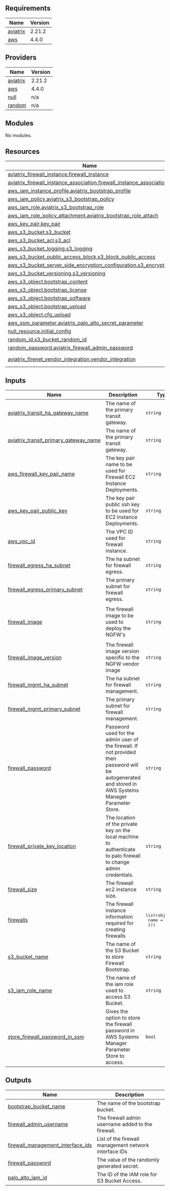 <!-- BEGIN_TF_DOCS -->
## Requirements

| Name | Version |
|------|---------|
| <a name="requirement_aviatrix"></a> [aviatrix](#requirement\_aviatrix) | 2.21.2 |
| <a name="requirement_aws"></a> [aws](#requirement\_aws) | 4.4.0 |

## Providers

| Name | Version |
|------|---------|
| <a name="provider_aviatrix"></a> [aviatrix](#provider\_aviatrix) | 2.21.2 |
| <a name="provider_aws"></a> [aws](#provider\_aws) | 4.4.0 |
| <a name="provider_null"></a> [null](#provider\_null) | n/a |
| <a name="provider_random"></a> [random](#provider\_random) | n/a |

## Modules

No modules.

## Resources

| Name | Type |
|------|------|
| [aviatrix_firewall_instance.firewall_instance](https://registry.terraform.io/providers/AviatrixSystems/aviatrix/2.21.2/docs/resources/firewall_instance) | resource |
| [aviatrix_firewall_instance_association.firewall_instance_association](https://registry.terraform.io/providers/AviatrixSystems/aviatrix/2.21.2/docs/resources/firewall_instance_association) | resource |
| [aws_iam_instance_profile.aviatrix_bootstrap_profile](https://registry.terraform.io/providers/hashicorp/aws/4.4.0/docs/resources/iam_instance_profile) | resource |
| [aws_iam_policy.aviatrix_s3_bootstrap_policy](https://registry.terraform.io/providers/hashicorp/aws/4.4.0/docs/resources/iam_policy) | resource |
| [aws_iam_role.aviatrix_s3_bootstrap_role](https://registry.terraform.io/providers/hashicorp/aws/4.4.0/docs/resources/iam_role) | resource |
| [aws_iam_role_policy_attachment.aviatrix_bootstrap_role_attach](https://registry.terraform.io/providers/hashicorp/aws/4.4.0/docs/resources/iam_role_policy_attachment) | resource |
| [aws_key_pair.key_pair](https://registry.terraform.io/providers/hashicorp/aws/4.4.0/docs/resources/key_pair) | resource |
| [aws_s3_bucket.s3_bucket](https://registry.terraform.io/providers/hashicorp/aws/4.4.0/docs/resources/s3_bucket) | resource |
| [aws_s3_bucket_acl.s3_acl](https://registry.terraform.io/providers/hashicorp/aws/4.4.0/docs/resources/s3_bucket_acl) | resource |
| [aws_s3_bucket_logging.s3_logging](https://registry.terraform.io/providers/hashicorp/aws/4.4.0/docs/resources/s3_bucket_logging) | resource |
| [aws_s3_bucket_public_access_block.s3_block_public_access](https://registry.terraform.io/providers/hashicorp/aws/4.4.0/docs/resources/s3_bucket_public_access_block) | resource |
| [aws_s3_bucket_server_side_encryption_configuration.s3_encryption](https://registry.terraform.io/providers/hashicorp/aws/4.4.0/docs/resources/s3_bucket_server_side_encryption_configuration) | resource |
| [aws_s3_bucket_versioning.s3_versioning](https://registry.terraform.io/providers/hashicorp/aws/4.4.0/docs/resources/s3_bucket_versioning) | resource |
| [aws_s3_object.bootstrap_content](https://registry.terraform.io/providers/hashicorp/aws/4.4.0/docs/resources/s3_object) | resource |
| [aws_s3_object.bootstrap_license](https://registry.terraform.io/providers/hashicorp/aws/4.4.0/docs/resources/s3_object) | resource |
| [aws_s3_object.bootstrap_software](https://registry.terraform.io/providers/hashicorp/aws/4.4.0/docs/resources/s3_object) | resource |
| [aws_s3_object.bootstrap_upload](https://registry.terraform.io/providers/hashicorp/aws/4.4.0/docs/resources/s3_object) | resource |
| [aws_s3_object.cfg_upload](https://registry.terraform.io/providers/hashicorp/aws/4.4.0/docs/resources/s3_object) | resource |
| [aws_ssm_parameter.aviatrix_palo_alto_secret_parameter](https://registry.terraform.io/providers/hashicorp/aws/4.4.0/docs/resources/ssm_parameter) | resource |
| [null_resource.initial_config](https://registry.terraform.io/providers/hashicorp/null/latest/docs/resources/resource) | resource |
| [random_id.s3_bucket_random_id](https://registry.terraform.io/providers/hashicorp/random/latest/docs/resources/id) | resource |
| [random_password.aviatrix_firewall_admin_password](https://registry.terraform.io/providers/hashicorp/random/latest/docs/resources/password) | resource |
| [aviatrix_firenet_vendor_integration.vendor_integration](https://registry.terraform.io/providers/AviatrixSystems/aviatrix/2.21.2/docs/data-sources/firenet_vendor_integration) | data source |

## Inputs

| Name | Description | Type | Default | Required |
|------|-------------|------|---------|:--------:|
| <a name="input_aviatrix_transit_ha_gateway_name"></a> [aviatrix\_transit\_ha\_gateway\_name](#input\_aviatrix\_transit\_ha\_gateway\_name) | The name of the primary transit gateway. | `string` | n/a | yes |
| <a name="input_aviatrix_transit_primary_gateway_name"></a> [aviatrix\_transit\_primary\_gateway\_name](#input\_aviatrix\_transit\_primary\_gateway\_name) | The name of the primary transit gateway. | `string` | n/a | yes |
| <a name="input_aws_firewall_key_pair_name"></a> [aws\_firewall\_key\_pair\_name](#input\_aws\_firewall\_key\_pair\_name) | The key pair name to be used for Firewall EC2 Instance Deployments. | `string` | `"aviatrix-firenet-key"` | no |
| <a name="input_aws_key_pair_public_key"></a> [aws\_key\_pair\_public\_key](#input\_aws\_key\_pair\_public\_key) | The key pair public ssh key to be used for EC2 Instance Deployments. | `string` | n/a | yes |
| <a name="input_aws_vpc_id"></a> [aws\_vpc\_id](#input\_aws\_vpc\_id) | The VPC ID used for firewall instance. | `string` | n/a | yes |
| <a name="input_firewall_egress_ha_subnet"></a> [firewall\_egress\_ha\_subnet](#input\_firewall\_egress\_ha\_subnet) | The ha subnet for firewall egress. | `string` | n/a | yes |
| <a name="input_firewall_egress_primary_subnet"></a> [firewall\_egress\_primary\_subnet](#input\_firewall\_egress\_primary\_subnet) | The primary subnet for firewall egress. | `string` | n/a | yes |
| <a name="input_firewall_image"></a> [firewall\_image](#input\_firewall\_image) | The firewall image to be used to deploy the NGFW's | `string` | `"Palo Alto Networks VM-Series Next-Generation Firewall Bundle 1"` | no |
| <a name="input_firewall_image_version"></a> [firewall\_image\_version](#input\_firewall\_image\_version) | The firewall image version specific to the NGFW vendor image | `string` | `"10.1.4"` | no |
| <a name="input_firewall_mgmt_ha_subnet"></a> [firewall\_mgmt\_ha\_subnet](#input\_firewall\_mgmt\_ha\_subnet) | The ha subnet for firewall management. | `string` | n/a | yes |
| <a name="input_firewall_mgmt_primary_subnet"></a> [firewall\_mgmt\_primary\_subnet](#input\_firewall\_mgmt\_primary\_subnet) | The primary subnet for firewall management. | `string` | n/a | yes |
| <a name="input_firewall_password"></a> [firewall\_password](#input\_firewall\_password) | Password used for the admin user of the firewall. If not provided then password will be autogenerated and stored in AWS Systems Manager Parameter Store. | `string` | `""` | no |
| <a name="input_firewall_private_key_location"></a> [firewall\_private\_key\_location](#input\_firewall\_private\_key\_location) | The location of the private key on the local machine to authenticate to palo firewall to change admin credentials. | `string` | `""` | no |
| <a name="input_firewall_size"></a> [firewall\_size](#input\_firewall\_size) | The firewall ec2 instance size. | `string` | `"m5.xlarge"` | no |
| <a name="input_firewalls"></a> [firewalls](#input\_firewalls) | The firewall instance information required for creating firewalls | <pre>list(object({<br/>    name = string<br/>  }))</pre> | `[]` | no |
| <a name="input_s3_bucket_name"></a> [s3\_bucket\_name](#input\_s3\_bucket\_name) | The name of the S3 Bucket to store Firewall Bootstrap. | `string` | `""` | no |
| <a name="input_s3_iam_role_name"></a> [s3\_iam\_role\_name](#input\_s3\_iam\_role\_name) | The name of the iam role used to access S3 Bucket. | `string` | `"aviatrix-s3-bootstrap-role"` | no |
| <a name="input_store_firewall_password_in_ssm"></a> [store\_firewall\_password\_in\_ssm](#input\_store\_firewall\_password\_in\_ssm) | Gives the option to store the firewall password in AWS Systems Manager Parameter Store to access. | `bool` | `true` | no |

## Outputs

| Name | Description |
|------|-------------|
| <a name="output_bootstrap_bucket_name"></a> [bootstrap\_bucket\_name](#output\_bootstrap\_bucket\_name) | The name of the bootstrap bucket. |
| <a name="output_firewall_admin_username"></a> [firewall\_admin\_username](#output\_firewall\_admin\_username) | The firewall admin username added to the firewall. |
| <a name="output_firewall_management_interface_ids"></a> [firewall\_management\_interface\_ids](#output\_firewall\_management\_interface\_ids) | List of the firewall management network interface IDs |
| <a name="output_firewall_password"></a> [firewall\_password](#output\_firewall\_password) | The value of the randomly generated secret. |
| <a name="output_palo_alto_iam_id"></a> [palo\_alto\_iam\_id](#output\_palo\_alto\_iam\_id) | The ID of the IAM role for S3 Bucket Access. |
<!-- END_TF_DOCS -->